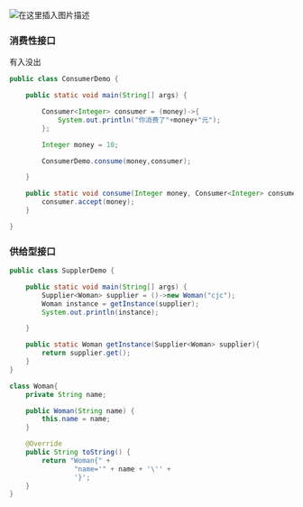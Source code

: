 ![在这里插入图片描述](https://img-blog.csdnimg.cn/2021042122333581.png?x-oss-process=image/watermark,type_ZmFuZ3poZW5naGVpdGk,shadow_10,text_aHR0cHM6Ly9ibG9nLmNzZG4ubmV0L3dlaXhpbl80NDc3MTU4Mg==,size_16,color_FFFFFF,t_70)



### 消费性接口

有入没出

```java
public class ConsumerDemo {

    public static void main(String[] args) {

        Consumer<Integer> consumer = (money)->{
            System.out.println("你消费了"+money+"元");
        };

        Integer money = 10;

        ConsumerDemo.consume(money,consumer);

    }

    public static void consume(Integer money, Consumer<Integer> consumer){
        consumer.accept(money);
    }

}
```



### 供给型接口



```java
public class SupplerDemo {

    public static void main(String[] args) {
        Supplier<Woman> supplier = ()->new Woman("cjc");
        Woman instance = getInstance(supplier);
        System.out.println(instance);

    }

    public static Woman getInstance(Supplier<Woman> supplier){
        return supplier.get();
    }
}

class Woman{
    private String name;

    public Woman(String name) {
        this.name = name;
    }

    @Override
    public String toString() {
        return "Woman{" +
                "name='" + name + '\'' +
                '}';
    }
}

```

